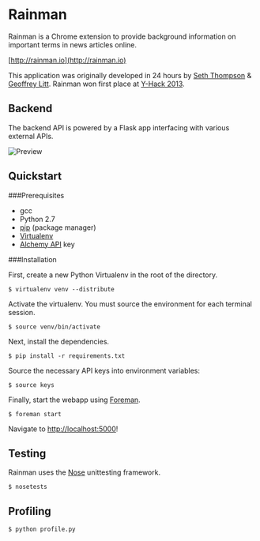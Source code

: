 Rainman
=======

Rainman is a Chrome extension to provide background information on important terms in news articles online.

[http://rainman.io](http://rainman.io)

This application was originally developed in 24 hours by [Seth Thompson](http://seth.fm) & [Geoffrey Litt](http://geoffreylitt.com).
Rainman won first place at [Y-Hack 2013](http://y-hack.com/).

Backend
-------

The backend API is powered by a Flask app interfacing with various external APIs.

![Preview](https://raw.github.com/s3ththompson/rainman-backend/master/backend-preview.png)

Quickstart
----------

###Prerequisites

* gcc
* Python 2.7
* [pip](https://pypi.python.org/pypi/pip) (package manager)
* [Virtualenv](https://pypi.python.org/pypi/virtualenv)
* [Alchemy API](http://www.alchemyapi.com/) key

###Installation

First, create a new Python Virtualenv in the root of the directory.

    $ virtualenv venv --distribute

Activate the virtualenv.  You must source the environment for each terminal session.

    $ source venv/bin/activate

Next, install the dependencies.

    $ pip install -r requirements.txt

Source the necessary API keys into environment variables:

    $ source keys

Finally, start the webapp using [Foreman](http://ddollar.github.io/foreman/).

    $ foreman start

Navigate to [http://localhost:5000](http://localhost:5000)!

Testing
-------

Rainman uses the [Nose](http://nose.readthedocs.org/) unittesting framework.

    $ nosetests

Profiling
---------

    $ python profile.py
